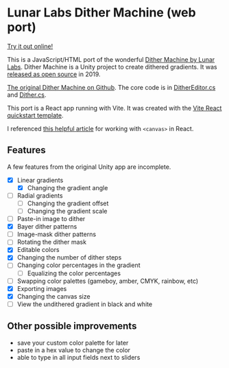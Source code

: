 # Lunar Labs Dither Machine (web port)

[Try it out online!](https://dither-machine.netlify.app/)

This is a JavaScript/HTML port of the wonderful [Dither Machine by Lunar Labs](https://lunarlabs.itch.io/dither-machine). Dither Machine is a Unity project to create dithered gradients. It was [released as open source](https://lunarlabs.itch.io/dither-machine/devlog/72198/dither-machine-is-now-open-source) in 2019.

[The original Dither Machine on Github](https://github.com/Relfos/Dither_Machine). The core code is in [DitherEditor.cs](https://github.com/Relfos/Dither_Machine/blob/master/Assets/Scripts/DitherEditor.cs) and [Dither.cs](https://github.com/Relfos/Dither_Machine/blob/master/Assets/Scripts/Dither.cs).

This port is a React app running with Vite. It was created with the [Vite React quickstart template](https://vitejs.dev/guide/#community-templates).

I referenced [this helpful article](https://medium.com/@pdx.lucasm/canvas-with-react-js-32e133c05258) for working with `<canvas>` in React.

## Features

A few features from the original Unity app are incomplete.

- [x] Linear gradients
  - [x] Changing the gradient angle
- [ ] Radial gradients
  - [ ] Changing the gradient offset
  - [ ] Changing the gradient scale
- [ ] Paste-in image to dither
- [x] Bayer dither patterns
- [ ] Image-mask dither patterns
- [ ] Rotating the dither mask
- [x] Editable colors
- [x] Changing the number of dither steps
- [ ] Changing color percentages in the gradient
  - [ ] Equalizing the color percentages
- [ ] Swapping color palettes (gameboy, amber, CMYK, rainbow, etc)
- [x] Exporting images
- [x] Changing the canvas size
- [ ] View the undithered gradient in black and white

## Other possible improvements

- save your custom color palette for later
- paste in a hex value to change the color
- able to type in all input fields next to sliders

